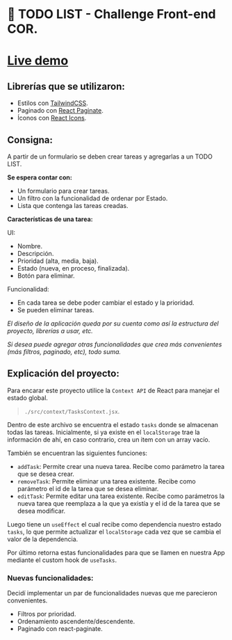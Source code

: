 # 📝 TODO LIST - Challenge Front-end COR.

# [Live demo](https://frontend-challenge-cor.vercel.app)

## Librerías que se utilizaron:

- Estilos con [TailwindCSS](https://tailwindcss.com/docs/installation).
- Paginado con [React Paginate](https://www.npmjs.com/package/react-paginate).
- Íconos con [React Icons](https://react-icons.github.io/react-icons).

## Consigna:

A partir de un formulario se deben crear tareas y agregarlas a un TODO LIST.

**Se espera contar con:**

- Un formulario para crear tareas.
- Un filtro con la funcionalidad de ordenar por Estado.
- Lista que contenga las tareas creadas.

**Características de una tarea:**

UI:

- Nombre.
- Descripción.
- Prioridad (alta, media, baja).
- Estado (nueva, en proceso, finalizada).
- Botón para eliminar.

Funcionalidad:

- En cada tarea se debe poder cambiar el estado y la prioridad.
- Se pueden eliminar tareas.


*El diseño de la aplicación queda por su cuenta como así la estructura del proyecto, librerías a usar, etc.*

*Si desea puede agregar otras funcionalidades que crea más convenientes (más filtros, paginado, etc), todo suma.*

## Explicación del proyecto:

Para encarar este proyecto utilice la `Context API` de React para manejar el estado global.

> `./src/context/TasksContext.jsx`.

Dentro de este archivo se encuentra el estado `tasks` donde se almacenan todas las tareas. Inicialmente, si ya existe en el `localStorage` trae la información de ahí, en caso contrario, crea un item con un array vacío.

También se encuentran las siguientes funciones:

- `addTask`: Permite crear una nueva tarea. Recibe como parámetro la tarea que se desea crear.
- `removeTask`: Permite eliminar una tarea existente. Recibe como parámetro el id de la tarea que se desea eliminar.
- `editTask`: Permite editar una tarea existente. Recibe como parámetros la nueva tarea que reemplaza a la que ya existía y el id de la tarea que se desea modificar.

Luego tiene un `useEffect` el cual recibe como dependencia nuestro estado `tasks`, lo que permite actualizar el `localStorage` cada vez que se cambia el valor de la dependencia.

Por último retorna estas funcionalidades para que se llamen en nuestra App mediante el custom hook de `useTasks`.

### Nuevas funcionalidades:

Decidí implementar un par de funcionalidades nuevas que me parecieron convenientes.

- Filtros por prioridad.
- Ordenamiento ascendente/descendente.
- Paginado con react-paginate.
